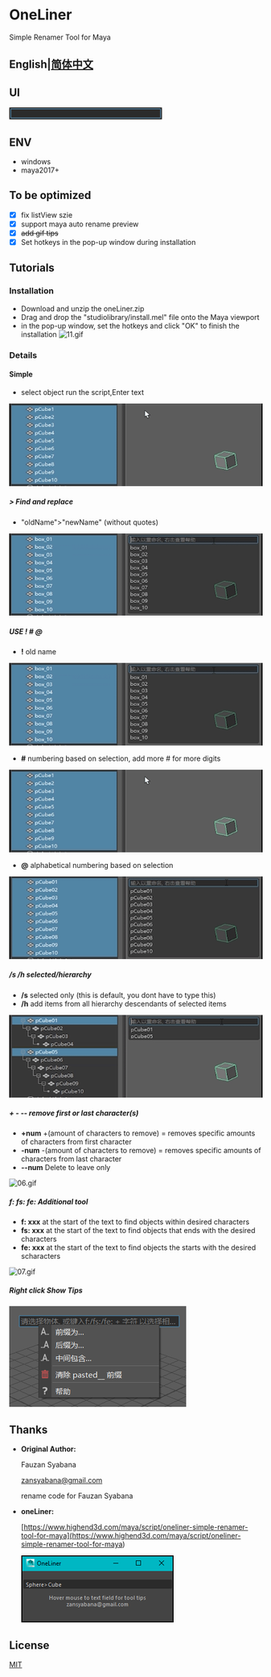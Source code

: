 # OneLiner

Simple Renamer Tool for Maya

## English|[简体中文](README_zh.md)

## UI

![image.png](images/10.png)

## ENV

- windows
- maya2017+

## To be optimized

- [x] fix listView szie
- [x] support maya auto rename preview
- [x] ~~add gif tips~~
- [x] Set hotkeys in the pop-up window during installation

## Tutorials

### Installation

- Download and unzip the oneLiner.zip
- Drag and drop the "studiolibrary/install.mel" file onto the Maya viewport
- in the pop-up window, set the hotkeys and click "OK" to finish the installation
![11.gif](images/11.gif)

### Details

#### Simple

- select object run the script,Enter text

![01.gif](images/01.gif)

##### > Find and replace

- "oldName">"newName" (without quotes)

![03.gif](images/03.gif)

##### USE ! # @

- **!** old name

![02.gif](images/02.gif)

- **#** numbering based on selection, add more # for more digits

![01.gif](images/01.gif)

- **@** alphabetical numbering based on selection

![04.gif](images/04.gif)

##### /s /h selected/hierarchy

- **/s** selected only (this is default, you dont have to type this)
- **/h** add items from all hierarchy descendants of selected items

![05.gif](images/05.gif)

##### + - -- remove first or last character(s)

- **+num** +(amount of characters to remove) = removes specific amounts of characters from first character
- **-num** -(amount of characters to remove) = removes specific amounts of characters from last character
- **--num** Delete to leave only

![06.gif](images/06.gif)

##### f: fs: fe: Additional tool

- **f: xxx** at the start of the text to find objects within desired characters
- **fs: xxx** at the start of the text to find objects that ends with the desired characters
- **fe: xxx** at the start of the text to find objects the starts with the desired scharacters

![07.gif](images/07.gif)

##### Right click Show Tips

![08.gif](images/08.png)

## Thanks

- **Original Author:**

    Fauzan Syabana

    zansyabana@gmail.com

    rename code for Fauzan Syabana

- **oneLiner:**

    [https://www.highend3d.com/maya/script/oneliner-simple-renamer-tool-for-maya](<https://www.highend3d.com/maya/script/oneliner-simple-renamer-tool-for-maya>)

    ![09.png](images/09.png)

## License

[MIT](LICENSE)
